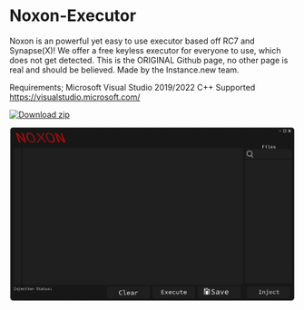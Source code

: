 # Noxon-Executor

Noxon is an powerful yet easy to use executor based off RC7 and Synapse(X)!
We offer a free keyless executor for everyone to use, which does not get detected.
This is the ORIGINAL Github page, no other page is real and should be believed.
Made by the Instance.new team.

Requirements; 
Microsoft Visual Studio 2019/2022 C++ Supported
https://visualstudio.microsoft.com/

[![Download zip](https://custom-icon-badges.demolab.com/badge/-Download-blue?style=for-the-badge&logo=download&logoColor=white "Download")](github.com/Therwakyi1/Noxon-Executor/)


![Logo](/execui.png/)
